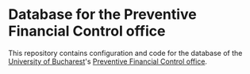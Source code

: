 # Database for the Preventive Financial Control office

This repository contains configuration and code for the database of the [University of Bucharest](https://unibuc.ro/)'s [Preventive Financial Control office](https://unibuc.ro/despre-ub/organizare/administratie/biroul-control-financiar-preventiv/).
